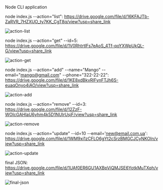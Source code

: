 Node CLI application

node index.js --action="list":
https://drive.google.com/file/d/16KFAJTb-ZaRVR_7HZXUO_ty7KK_CgT8q/view?usp=share_link

![action-list](https://user-images.githubusercontent.com/104318952/219475061-7ffd1d66-ff74-4af8-8ee9-c6075f5ca081.png)

node index.js --action="get" --id=5:
https://drive.google.com/file/d/1V0RhtrtlFs7eAoS_4Tf-qoYXWpUkQL-G/view?usp=share_link

![action-get](https://user-images.githubusercontent.com/104318952/219475136-88be5c2d-b191-4f5f-8c86-6a219a9b2d41.png)

node index.js --action="add" --name="Mango" --email="mango@gmail.com" --phone="322-22-22":
https://drive.google.com/file/d/1KE8xdBkvRlFynFTJh6S-euaqOnyo4iAO/view?usp=share_link

![action-add](https://user-images.githubusercontent.com/104318952/219475192-145b1e32-0fdc-495b-8af7-6a0791a778ed.png)

node index.js --action="remove" --id=3:
https://drive.google.com/file/d/12ZzF-WOIcGAHlaU6yhm4k5D1NUIrUsjF/view?usp=share_link

![action-remove](https://user-images.githubusercontent.com/104318952/219474624-c576dcd7-d944-4790-98a7-709bb2c81234.png)

node index.js --action="update" --id=10 --email='new@email.com.ua':
https://drive.google.com/file/d/1WM9xi1zCFLO6gYt2cSrzBMGCJCyNKOIn/view?usp=share_link

![action-update](https://user-images.githubusercontent.com/104318952/219475267-353796a7-747e-42ca-b185-f173a1948849.png)

final JSON:
https://drive.google.com/file/d/1UAf0ER6GU1AXBpViQMJSE6YotkMuTXqh/view?usp=share_link

![final-json](https://user-images.githubusercontent.com/104318952/219475283-8a5c1c9d-bffa-411a-b9fc-c18db950dd18.png)

